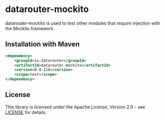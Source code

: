 # datarouter-mockito

datarouter-mockito is used to test other modules that require injection with the Mockito framework.

## Installation with Maven

```xml
<dependency>
	<groupId>io.datarouter</groupId>
	<artifactId>datarouter-mockito</artifactId>
	<version>0.0.116</version>
	<scope>test</scope>
</dependency>
```

## License

This library is licensed under the Apache License, Version 2.0 - see [LICENSE](../LICENSE) for details.
